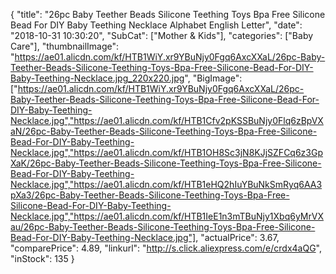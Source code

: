 {
	"title": "26pc Baby Teether Beads Silicone Teething Toys Bpa Free Silicone Bead For DIY Baby Teething Necklace Alphabet English Letter",
	"date": "2018-10-31 10:30:20",
	"SubCat": ["Mother & Kids"],
	"categories": ["Baby Care"],
	"thumbnailImage": "https://ae01.alicdn.com/kf/HTB1WiY.xr9YBuNjy0Fgq6AxcXXaL/26pc-Baby-Teether-Beads-Silicone-Teething-Toys-Bpa-Free-Silicone-Bead-For-DIY-Baby-Teething-Necklace.jpg_220x220.jpg",
	"BigImage": ["https://ae01.alicdn.com/kf/HTB1WiY.xr9YBuNjy0Fgq6AxcXXaL/26pc-Baby-Teether-Beads-Silicone-Teething-Toys-Bpa-Free-Silicone-Bead-For-DIY-Baby-Teething-Necklace.jpg","https://ae01.alicdn.com/kf/HTB1Cfv2pKSSBuNjy0Flq6zBpVXaN/26pc-Baby-Teether-Beads-Silicone-Teething-Toys-Bpa-Free-Silicone-Bead-For-DIY-Baby-Teething-Necklace.jpg","https://ae01.alicdn.com/kf/HTB1OH8Sc3jN8KJjSZFCq6z3GpXaK/26pc-Baby-Teether-Beads-Silicone-Teething-Toys-Bpa-Free-Silicone-Bead-For-DIY-Baby-Teething-Necklace.jpg","https://ae01.alicdn.com/kf/HTB1eHQ2hIuYBuNkSmRyq6AA3pXa3/26pc-Baby-Teether-Beads-Silicone-Teething-Toys-Bpa-Free-Silicone-Bead-For-DIY-Baby-Teething-Necklace.jpg","https://ae01.alicdn.com/kf/HTB1IeE1n3mTBuNjy1Xbq6yMrVXau/26pc-Baby-Teether-Beads-Silicone-Teething-Toys-Bpa-Free-Silicone-Bead-For-DIY-Baby-Teething-Necklace.jpg"],
	"actualPrice": 3.67,
	"comparePrice": 4.89,
	"linkurl": "http://s.click.aliexpress.com/e/crdx4aQG",
	"inStock": 135
}
